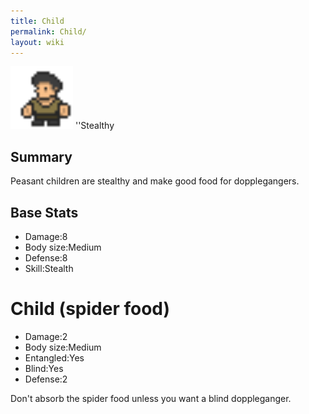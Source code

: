 ```yaml
---
title: Child
permalink: Child/
layout: wiki
---
```


<img src="peasantkid.png" title="fig:peasantkid.png" alt="peasantkid.png" width="100" />
''Stealthy

Summary
-------

Peasant children are stealthy and make good food for dopplegangers.

Base Stats
----------

-   Damage:8
-   Body size:Medium
-   Defense:8
-   Skill:Stealth

Child (spider food)
===================

-   Damage:2
-   Body size:Medium
-   Entangled:Yes
-   Blind:Yes
-   Defense:2

Don't absorb the spider food unless you want a blind doppleganger.
